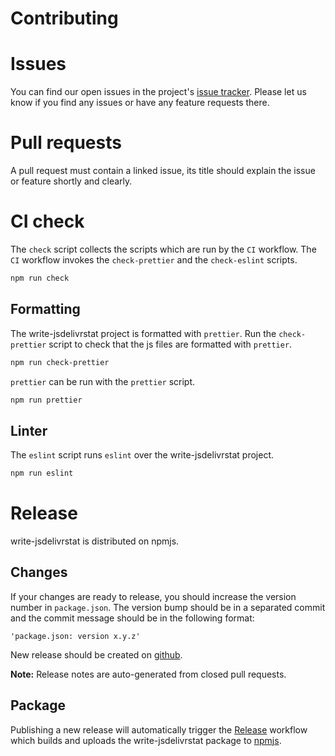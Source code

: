 # Contributing

# Issues

You can find our open issues in the project's [issue tracker](https://github.com/veghdev/write-jsdelivrstat/issues). Please let us know if you find any issues or have any feature requests there.

# Pull requests

A pull request must contain a linked issue, its title should explain the issue or feature shortly and clearly.

# CI check

The `check` script collects the scripts which are run by the `CI` workflow.
The `CI` workflow invokes the `check-prettier` and the `check-eslint` scripts.

```sh
npm run check
```

## Formatting

The write-jsdelivrstat project is formatted with `prettier`.
Run the `check-prettier` script to check that the js files are formatted with `prettier`.

```sh
npm run check-prettier
```

`prettier` can be run with the `prettier` script.

```sh
npm run prettier
```

## Linter

The `eslint` script runs `eslint` over the write-jsdelivrstat project.

```sh
npm run eslint
```

# Release

write-jsdelivrstat is distributed on npmjs.

## Changes

If your changes are ready to release, you should increase the version number in `package.json`. The version bump should be in a separated commit 
and the commit message should be in the following format:

```
'package.json: version x.y.z'
```

New release should be created on [github](https://github.com/veghdev/write-jsdelivrstat/releases/new).

**Note:** Release notes are auto-generated from closed pull requests.

## Package

Publishing a new release will automatically trigger the [Release](https://github.com/veghdev/write-jsdelivrstat/blob/main/.github/workflows/release.yml) workflow which builds and uploads the write-jsdelivrstat package to [npmjs](https://www.npmjs.com/package/write-jsdelivrstat/).
